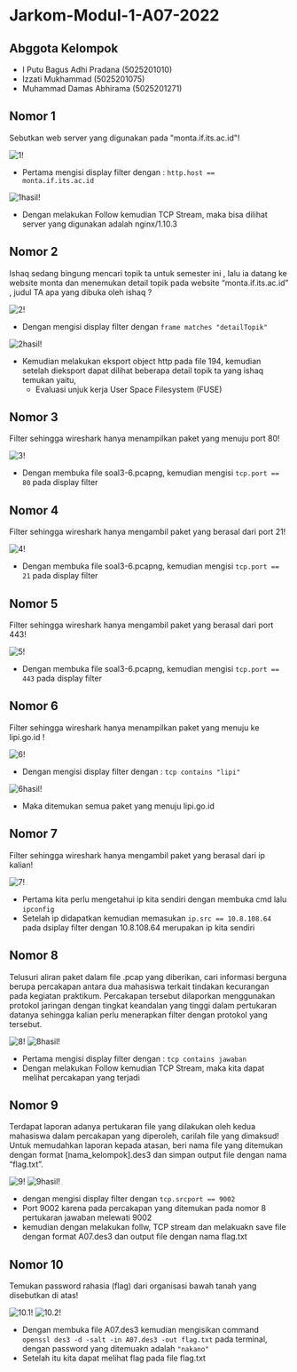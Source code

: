 # Jarkom-Modul-1-A07-2022

## Abggota Kelompok

- I Putu Bagus Adhi Pradana (5025201010)
- Izzati Mukhammad (5025201075)
- Muhammad Damas Abhirama (5025201271)


## Nomor 1
Sebutkan web server yang digunakan pada "monta.if.its.ac.id"! 

![1!](img/1.v2.png)

- Pertama mengisi display filter dengan : `http.host == monta.if.its.ac.id`

![1hasil!](img/1hasil.v2.png)

- Dengan melakukan Follow kemudian TCP Stream, maka bisa dilihat server yang digunakan adalah  nginx/1.10.3

## Nomor 2
Ishaq sedang bingung mencari topik ta untuk semester ini , lalu ia datang ke website monta dan menemukan detail topik pada website “monta.if.its.ac.id” , judul TA apa yang dibuka oleh ishaq ?

![2!](img/2.png)

- Dengan mengisi display filter dengan `frame matches "detailTopik"`

![2hasil!](img/2hasil.png)

- Kemudian melakukan eksport object http pada file 194, kemudian setelah dieksport dapat dilihat beberapa detail topik ta yang ishaq temukan yaitu,
  - Evaluasi unjuk kerja User Space Filesystem (FUSE)

## Nomor 3
Filter sehingga wireshark hanya menampilkan paket yang menuju port 80! 

![3!](img/3.png)

- Dengan membuka file soal3-6.pcapng, kemudian mengisi `tcp.port == 80` pada display filter

## Nomor 4
Filter sehingga wireshark hanya mengambil paket yang berasal dari port 21!

![4!](img/4.png)

- Dengan membuka file soal3-6.pcapng, kemudian mengisi `tcp.port == 21` pada display filter

## Nomor 5
Filter sehingga wireshark hanya mengambil paket yang berasal dari port 443!

![5!](img/5.png)

- Dengan membuka file soal3-6.pcapng, kemudian mengisi `tcp.port == 443` pada display filter

## Nomor 6
Filter sehingga wireshark hanya menampilkan paket yang menuju ke lipi.go.id !

![6!](img/6.png)

- Dengan mengisi display filter dengan : `tcp contains "lipi"`

![6hasil!](img/6hasil.png)

- Maka ditemukan semua paket yang menuju lipi.go.id

## Nomor 7
Filter sehingga wireshark hanya mengambil paket yang berasal dari ip kalian!

![7!](img/7.png)

- Pertama kita perlu mengetahui ip kita sendiri dengan membuka cmd lalu `ipconfig`
- Setelah ip didapatkan kemudian memasukan `ip.src == 10.8.108.64` pada dsiplay filter dengan 10.8.108.64 merupakan ip kita sendiri

## Nomor 8
Telusuri aliran paket dalam file .pcap yang diberikan, cari informasi berguna berupa percakapan antara dua mahasiswa terkait tindakan kecurangan pada kegiatan praktikum. Percakapan tersebut dilaporkan menggunakan protokol jaringan dengan tingkat keandalan yang tinggi dalam pertukaran datanya sehingga kalian perlu menerapkan filter dengan protokol yang tersebut.

![8!](img/8.png)
![8hasil!](img/8hasil.png)

- Pertama mengisi display filter dengan : `tcp contains jawaban`
- Dengan melakukan Follow kemudian TCP Stream, maka kita dapat melihat percakapan yang terjadi

## Nomor 9
Terdapat laporan adanya pertukaran file yang dilakukan oleh kedua mahasiswa dalam percakapan yang diperoleh, carilah file yang dimaksud! Untuk memudahkan laporan kepada atasan, beri nama file yang ditemukan dengan format [nama_kelompok].des3 dan simpan output file dengan nama “flag.txt”.

![9!](img/9.png)
![9hasil!](img/9hasil.png)

- dengan mengisi display filter dengan `tcp.srcport == 9002`
- Port 9002 karena pada percakapan yang ditemukan pada nomor 8 pertukaran jawaban melewati 9002
- kemudian dengan melakukan follw, TCP stream dan melakuakn save file dengan format A07.des3 dan output file dengan nama flag.txt

## Nomor 10
Temukan password rahasia (flag) dari organisasi bawah tanah yang disebutkan di atas!

![10.1!](img/10.1.png)
![10.2!](img/10.2.png)

- Dengan membuka file A07.des3 kemudian mengisikan command `openssl des3 -d -salt -in A07.des3 -out flag.txt` pada terminal, dengan password yang ditemuakn adalah `"nakano"`
- Setelah itu kita dapat melihat flag pada file flag.txt
